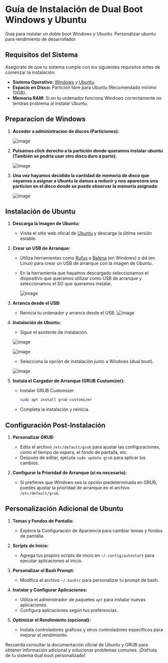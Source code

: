 # Guía de Instalación de Dual Boot Windows y Ubuntu
Guia para instalar un doble boot Windows y Ubuntu. Personalizar ubuntu para rendimiento de desarrollador.
## Requisitos del Sistema
Asegúrate de que tu sistema cumple con los siguientes requisitos antes de comenzar la instalación:
- **Sistema Operativo:** [Windows](https://www.mediafire.com/file/i026wqg4coyqw59/Windows+10+LTSC+2021.iso/file) y [Ubuntu](https://ubuntu.com/download/desktop).
- **Espacio en Disco:** Partición libre para Ubuntu (Recomendado minimo 10GB).
- **Memoria RAM:** Si en tu ordenador funciona Windows correctamente no tendras problema al instalar Ubuntu.
## Preparacíon de Windows
1. **Acceder a administracion de discos (Particiones):**
   
   ![image](https://github.com/danimap27/Guia-Ubuntu/assets/74870961/7ca07fc5-6776-4b46-acd6-a561f95946c3)
   
2. **Pulsamos click derecho a la partición donde queramos instalar ubuntu (También se podria usar otro disco duro a parte):**
   
   ![image](https://github.com/danimap27/Guia-Ubuntu/assets/74870961/f5aed04e-231c-40f1-9783-d8d49d313c67)
   
3. **Una vez hayamos decidido la cantidad de memoria de disco que vayamos a asignar a Ubuntu le damos a reducir y nos aparecera una particion en el disco donde se puede observar la memoria asignada:**

   ![image](https://github.com/danimap27/Guia-Ubuntu/assets/74870961/9f3857af-93ce-4f66-a35f-07da5519c2ff)

## Instalación de Ubuntu

1. **Descarga la Imagen de Ubuntu:**
   - Visita el sitio web oficial de [Ubuntu](https://ubuntu.com/download/desktop) y descarga la última versión estable.

2. **Crear un USB de Arranque:**
   - Utiliza herramientas como [Rufus](https://rufus.ie/es/) o [Balena](https://etcher.balena.io/#download-etcher) (en Windows) o dd (en Linux) para crear un USB de arranque con la imagen de Ubuntu.
   - En la herramienta que hayamos descargado seleccionamos el dispositivo que queramos utilizar como USB de arranque y seleccionamos el SO que queramos instalar.

     ![image](https://github.com/danimap27/Guia-Ubuntu/assets/74870961/80529f67-6fa8-4b2b-bff7-34dc7de73c7a)

3. **Arranca desde el USB:**
   - Reinicia tu ordenador y arranca desde el USB.
   ![image](https://github.com/danimap27/Guia-Ubuntu/assets/74870961/2ff9b906-9b38-4786-a051-828b74cb9db6)

4. **Instalación de Ubuntu:**
   - Sigue el asistente de instalación.
   
   ![image](https://github.com/danimap27/Guia-Ubuntu/assets/74870961/7c105327-37ec-4b82-a152-10273b849fbe)

   ![image](https://github.com/danimap27/Guia-Ubuntu/assets/74870961/1b5134b1-5f33-42d6-ba09-e5a97c17b02e)
   - Selecciona la opción de instalación junto a Windows (dual boot).
     
   ![image](https://github.com/danimap27/Guia-Ubuntu/assets/74870961/377c549d-fb6e-4384-8727-82f37313e5b8)
   
4. **Instala el Cargador de Arranque (GRUB Customizer):**
   - Instalar GRUB Customizer.
     
     ```bash
     sudo apt install grub-customizer
     ```
   - Completa la instalación y reinicia.

## Configuración Post-Instalación

1. **Personalizar GRUB:**
   - Edita el archivo `/etc/default/grub` para ajustar las configuraciones, como el tiempo de espera, el fondo de pantalla, etc.
   - Después de editar, ejecuta `sudo update-grub` para aplicar los cambios.

2. **Configurar la Prioridad de Arranque (si es necesario):**
   - Si prefieres que Windows sea la opción predeterminada en GRUB, puedes ajustar la prioridad de arranque en el archivo `/etc/default/grub`.

## Personalización Adicional de Ubuntu

1. **Temas y Fondos de Pantalla:**
   - Explora la Configuración de Apariencia para cambiar temas y fondos de pantalla.

2. **Scripts de Inicio:**
   - Agrega tus propios scripts de inicio en `~/.config/autostart` para ejecutar aplicaciones al inicio.

3. **Personalizar el Bash Prompt:**
   - Modifica el archivo `~/.bashrc` para personalizar tu prompt de bash.

4. **Instalar y Configurar Aplicaciones:**
   - Utiliza el administrador de paquetes `apt` para instalar nuevas aplicaciones.
   - Configura aplicaciones según tus preferencias.

5. **Optimizar el Rendimiento (opcional):**
   - Instala controladores gráficos y otros controladores específicos para mejorar el rendimiento.

Recuerda consultar la documentación oficial de Ubuntu y GRUB para obtener información adicional y solucionar problemas comunes. ¡Disfruta de tu sistema dual boot personalizado!
